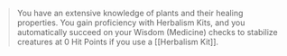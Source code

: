 > You have an extensive knowledge of plants and their healing properties. You gain proficiency with Herbalism Kits, and you automatically succeed on your Wisdom (Medicine) checks to stabilize creatures at 0 Hit Points if you use a [[Herbalism Kit]].
